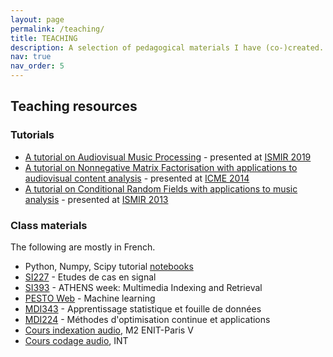 ```yaml
---
layout: page
permalink: /teaching/
title: TEACHING
description: A selection of pedagogical materials I have (co-)created.
nav: true
nav_order: 5
---
```


## Teaching resources

### Tutorials

<ul>
  <li><a href="https://ismir2019.ewi.tudelft.nl/?q=node/38" target="_blank">A tutorial on Audiovisual Music Processing</a> - presented at <a href="https://ismir2019.ewi.tudelft.nl" target="_blank">ISMIR 2019</a> </li>

  <li><a href="../assets/teaching/NMF_tutorial_ICME-2014.pdf" target="_blank">A tutorial on Nonnegative Matrix Factorisation with applications to audiovisual content analysis</a> - presented at <a href="http://www.icme2014.org/" target="_blank">ICME 2014</a> </li>

  <li><a href="../assets/teaching/CRF_tutorial_ISMIR-2013.pdf" target="_blank">A tutorial on Conditional Random Fields with applications to music analysis</a> - presented at <a href="http://www.ppgia.pucpr.br/ismir2013/" target="_blank">ISMIR 2013</a> </li>
</ul>

### Class materials

The following are mostly in French.

 <!-- <li><a href="ces_ds.htm">CES Data Scientist class.</a> </li> -->
- Python, Numpy, Scipy tutorial <a href="https://github.com/agramfort/liesse_telecom_paristech_python" target="_blank">notebooks</a>
- <a href="https://sitepedago.telecom-paristech.fr//front/frontoffice.php?SP_ID=2722&#R2363" target="_blank">SI227</a> - Etudes de cas en signal
- <a href="https://sitepedago.telecom-paristech.fr//front/frontoffice.php?SP_ID=2238&#R1508" target="_blank">SI393</a> - ATHENS week: Multimedia Indexing and Retrieval
- <a href="https://sitepedago.telecom-paristech.fr/front/frontoffice.php?SP_ID=2707#R2722" target="_blank">PESTO Web</a> - Machine learning
- <a href="https://sitepedago.telecom-paristech.fr/front/frontoffice.php?SP_ID=2617#R2210" target="_blank">MDI343</a> - Apprentissage statistique et fouille de données
- <a href="https://sitepedago.telecom-paristech.fr/front/frontoffice.php?SP_ID=2063#R1407" target="_blank">MDI224</a> - Méthodes d'optimisation continue et applications
- <a href="../assets/teaching/indexation-audio.zip"> Cours indexation audio</a>, M2 ENIT-Paris V
- <a href="../assets/teaching/cours-int06.pdf">Cours codage audio</a>, INT

